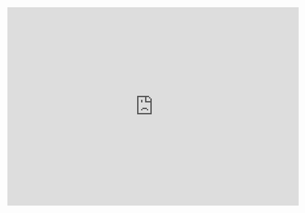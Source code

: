 
<div class="video-wrapper">
<iframe width="660" height="450" src="https://www.youtube.com/embed/VoXUXoRmHns?si=RKYqHhDg0uMw_DP8" title="YouTube video player" frameborder="0" allow="accelerometer; autoplay; clipboard-write; encrypted-media; gyroscope; picture-in-picture; web-share" referrerpolicy="strict-origin-when-cross-origin" allowfullscreen>
</iframe>
</div>

<!-- <iframe src="https://www.youtube.com/watch?v=iV2gBOHhggs" allowfullscreen></iframe> -->
